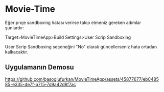 # Movie-Time
Eğer proje sandboxing hatası verirse takip etmeniz gereken adımlar şunlardır:

Target>MovieTimeApp>Build Settings>User Scrip Sandboxing

User Scrip Sandboxing seçeneğini "No" olarak güncellerseniz hata ortadan kalkacaktır.

## Uygulamanın Demosu
https://github.com/basoglufurkan/MovieTimeApp/assets/45877677/eb048585-e335-4e7f-a715-7d9a42d8f7ac

